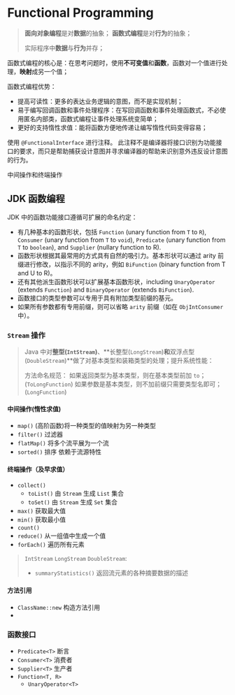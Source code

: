 # Functional Programming

> **面向对象编程**是对**数据**的抽象；
> **函数式编程**是对**行为**的抽象；
>
> 实际程序中**数据**与**行为**并存；

函数式编程的核心是：在思考问题时，使用**不可变值**和**函数**，函数对一个值进行处理，**映射**成另一个值；

函数式编程优势：
* 提高可读性：更多的表达业务逻辑的意图，而不是实现机制；
* 易于编写回调函数和事件处理程序：在写回调函数和事件处理函数式，不必使用匿名内部类，函数式编程让事件处理系统变简单；
* 更好的支持惰性求值：能将函数方便地传递让编写惰性代码变得容易；


使用 `@FunctionalInterface`  进行注释。
此注释不是编译器将接口识别为功能接口的要求，而只是帮助捕获设计意图并寻求编译器的帮助来识别意外违反设计意图的行为。


中间操作和终端操作


## JDK 函数编程

JDK 中的函数功能接口遵循可扩展的命名约定：

* 有几种基本的函数形状，包括 `Function` (unary function from `T` to `R`), `Consumer` (unary function from `T` to `void`), `Predicate` (unary function from `T` to `boolean`), and `Supplier` (nullary function to R).
* 函数形状根据其最常用的方式具有自然的吸引力。基本形状可以通过 arity 前缀进行修改，以指示不同的 arity，例如 `BiFunction` (binary function from T and U to R)。
* 还有其他派生函数形状可以扩展基本函数形状，including `UnaryOperator` (extends `Function`) and `BinaryOperator` (extends `BiFunction`).
* 函数接口的类型参数可以专用于具有附加类型前缀的基元。
* 如果所有参数都有专用前缀，则可以省略 `arity` 前缀（如在 `ObjIntConsumer` 中）。

### `Stream` 操作

> Java 中对**整型(`IntStream`)**、**长整型(`LongStream`)**和**双浮点型(`DoubleStream`)**做了对基本类型和装箱类型的处理；提升系统性能：
> 
> 方法命名规范：
> 如果返回类型为基本类型，则在基本类型前加 `to`；(`ToLongFunction`)
> 如果参数是基本类型，则不加前缀只需要类型名即可；(`LongFunction`)

#### 中间操作(惰性求值)


* `map()` (高阶函数)将一种类型的值映射为另一种类型
* `filter()` 过滤器
* `flatMap()` 将多个流平展为一个流
* `sorted()` 排序 依赖于流源特性


#### 终端操作（及早求值）

* `collect()`
    * `toList()` 由 `Stream` 生成 `List` 集合
    * `toSet()` 由 `Stream` 生成 `Set` 集合
* `max()` 获取最大值
* `min()` 获取最小值
* `count()` 
* `reduce()` 从一组值中生成一个值
* `forEach()` 遍历所有元素

> `IntStream` `LongStream` `DoubleStream`:
> 
> * `summaryStatistics()` 返回流元素的各种摘要数据的描述

#### 方法引用

* `ClassName::new` 构造方法引用
* 

### 函数接口

* `Predicate<T>` 断言
* `Consumer<T>` 消费者
* `Supplier<T>` 生产者
* `Function<T, R>` 
  * `UnaryOperator<T>`
